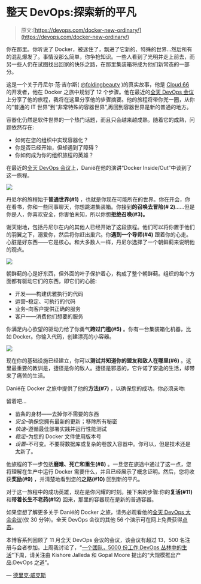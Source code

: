 # 整天 DevOps:探索新的平凡

> 原文:[https://devops.com/docker-new-ordinary/](https://devops.com/docker-new-ordinary/)

你在那里。你听说了 Docker，被迷住了，飘进了它新的、特殊的世界…然后所有的混乱爆发了。事情没那么简单，你争抢知识。一些人看到了光明并走上前去，而另一些人仍在试图找出回家的快乐之路，在那里集装箱将成为他们新常态的一部分。

这是一个关于丹尼尔·范·吉尔斯( [@foldingbeauty](https://twitter.com/foldingbeauty) )的真实故事，他是 [Cloud 66](https://www.cloud66.com/) 的开发者，他在 Docker 之旅中规划了 12 个步骤。他在最近的[全天 DevOps 会议](http://www.alldaydevops.com/)上分享了他的旅程，我将在这里分享他的步骤摘要。他的旅程将带你兜一圈，从你的“普通的 IT 世界”到“非常特殊的容器世界”,再回到容器世界是新的普通的地方。

容器化仍然是软件世界的一个热门话题，而且只会越来越成熟。随着它的成熟，问题依然存在:

*   如何在您的组织中实现容器化？
*   你是否已经开始，但却遇到了障碍？
*   你如何成为你的组织旅程的英雄？

在最近的[全天 DevOps 会议](http://www.alldaydevops.com/)上，Danië在他的演讲“Docker Inside/Out”中谈到了这一旅程。

![](../Images/a29e166f41c747d0a5d6458400eebb98.png)

丹尼尔的旅程始于**普通世界(#1)** ，也就是你现在可能所在的世界。你在开会，你在看书，你和一些同事聊天，你想跳进集装箱。你接到**的召唤去冒险(# 2)**……但是你是人，你喜欢安全，你害怕未知，所以你想**拒绝召唤(#3)。**

谢天谢地，包括丹尼尔在内的其他人已经开始了这段旅程。他们可以将你置于他们的羽翼之下，溺爱你，然后将你赶出巢穴。你**遇到一个导师(#4)** 跟着你的心走。心脏是好东西——它是核心。和大多数人一样，丹尼尔选择了一个朝鲜蓟来说明他的观点。

![](../Images/f4c2cb6a1481b5f315553cea2dfee505.png)

朝鲜蓟的心是好东西，但外面的叶子保护着心，构成了整个朝鲜蓟。组织的每个方面都有驱动它们的东西，即它们的心脏:

*   开发——构建优雅执行的代码
*   运营–稳定、可执行的代码
*   业务–向客户提供正确的服务
*   客户——消费他们想要的服务

你满足内心欲望的驱动力给了你勇气**跨过门槛(#5)** 。你有一台集装箱化机器，比如 Docker。你输入代码，创建漂亮的小容器。

![](../Images/b0cbeacd27009635f3f0f85bcd2855d3.png)

现在你的基础设施已经建立，你可以**测试并知道你的盟友和敌人在哪里(#6)** 。这里最重要的教训是，捷径是你的敌人。捷径是邪恶的，它许诺了安逸的生活，却带来了痛苦的生活。

Danië在 Docker 之旅中提供了他的**方法(#7)** ，以确保您的成功。你必须亲吻:

留着吧…

*   苗条的身材——去掉你不需要的东西
*   *安全*–确保您拥有最新的更新；移除所有秘密
*   *快速*–遵循最佳部署实践并运行性能测试
*   *稳定*–为您的 Docker 文件使用版本号
*   *设置*–不可变。不要将数据库或复杂的卷放入容器中。你可以，但是技术还是太新了。

他旅程的下一步包括**磨难、死亡和重生(#8)** 。一旦您在旅途中通过了这一点，您将理解在生产中运行 Docker 需要什么，并且已经展示了概念证明。然后，您将收获**奖励(#9)** ，并清楚地看到您的**之路(#10)** 回到新的平凡。

对于这一旅程中的成功英雄，现在是你闪耀的时刻。接下来的步骤:你的**复活(#11)** 和**带着长生不老药(#12)** 回来，那里的容器现在是新的普通容器。

如果您想了解更多关于 Danië的 Docker 之旅，请务必观看他的[全天 DevOps 大会会议](https://youtu.be/LO5RZnkPfJM)(仅 30 分钟)。全天 DevOps 会议的其他 56 个演示可在网上免费获得[点击](http://www.sonatype.com/all-day-devops-on-demand?__hstc=31049440.fff56b041308a66b74cf93c40ea2030a.1456347809383.1485535294436.1485539851201.581&__hssc=31049440.3.1485539851201&__hsfp=1394008546)。

本博客系列回顾了 11 月全天 DevOps 会议的会议，该会议有超过 13，500 名注册与会者参加。上周我讨论了，“[一个团队，5000 份工作:DevOps 丛林中的生活](http://blog.sonatype.com/one-team-5000-jobs-life-in-the-devops-jungle)”下周，请关注由 Kishore Jalleda 和 Gopal Moore 提出的“大规模推出产品:DevOps 之道”。

— [德里克·威克斯](https://devops.com/author/derek-e-weeks/)